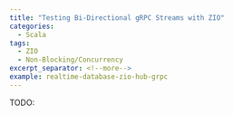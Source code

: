 ```yaml
---
title: "Testing Bi-Directional gRPC Streams with ZIO"
categories:
  - Scala
tags:
  - ZIO
  - Non-Blocking/Concurrency
excerpt_separator: <!--more-->
example: realtime-database-zio-hub-grpc
---
```

TODO: